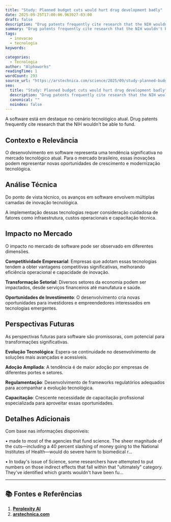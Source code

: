 ```yaml
---
title: "Study: Planned budget cuts would hurt drug development badly"
date: 2025-09-25T17:00:06.963927-03:00
draft: false
description: "Drug patents frequently cite research that the NIH wouldn't be able to fund."
summary: "Drug patents frequently cite research that the NIH wouldn't be able to fund."
tags:
  - inovacao
  - tecnologia
keywords:

categories:
  - Tecnologia
author: "Alphaworks"
readingTime: 1
wordCount: 293
source_url: "https://arstechnica.com/science/2025/09/study-planned-budget-cuts-would-hurt-drug-development-badly/"
seo:
  title: "Study: Planned budget cuts would hurt drug development badly"
  description: "Drug patents frequently cite research that the NIH wouldn't be able to fund."
  canonical: ""
  noindex: false
---
```


A software está em destaque no cenário tecnológico atual. Drug patents frequently cite research that the NIH wouldn't be able to fund.

## Contexto e Relevância

O desenvolvimento em software representa uma tendência significativa no mercado tecnológico atual. Para o mercado brasileiro, essas inovações podem representar novas oportunidades de crescimento e modernização tecnológica.
## Análise Técnica

Do ponto de vista técnico, os avanços em software envolvem múltiplas camadas de inovação tecnológica.



A implementação dessas tecnologias requer consideração cuidadosa de fatores como infraestrutura, custos operacionais e capacitação técnica.
## Impacto no Mercado

O impacto no mercado de software pode ser observado em diferentes dimensões.

**Competitividade Empresarial**: Empresas que adotam essas tecnologias tendem a obter vantagens competitivas significativas, melhorando eficiência operacional e capacidade de inovação.

**Transformação Setorial**: Diversos setores da economia podem ser impactados, desde serviços financeiros até manufatura e saúde.

**Oportunidades de Investimento**: O desenvolvimento cria novas oportunidades para investidores e empreendedores interessados em tecnologias emergentes.


## Perspectivas Futuras

As perspectivas futuras para software são promissoras, com potencial para transformações significativas.

**Evolução Tecnológica**: Espera-se continuidade no desenvolvimento de soluções mais avançadas e acessíveis.

**Adoção Ampliada**: A tendência é de maior adoção por empresas de diferentes portes e setores.

**Regulamentação**: Desenvolvimento de frameworks regulatórios adequados para acompanhar a evolução tecnológica.

**Capacitação**: Crescente necessidade de capacitação profissional especializada para aproveitar essas oportunidades.
## Detalhes Adicionais

Com base nas informações disponíveis:

• made to most of the agencies that fund science. The sheer magnitude of the cuts—including a 40 percent slashing of money going to the National Institutes of Health—would do severe harm to biomedical r...

• In today's issue of Science, some researchers have attempted to put numbers on those indirect effects that fall within that "ultimately" category. They've identified which grants wouldn't have been fu...



---

## 📚 Fontes e Referências

1. **[Perplexity AI](https://www.perplexity.ai/)**
2. **[arstechnica.com](https://arstechnica.com/science/2025/09/study-planned-budget-cuts-would-hurt-drug-development-badly/)**
